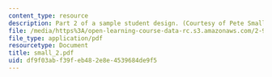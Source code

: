 ```yaml
---
content_type: resource
description: Part 2 of a sample student design. (Courtesy of Pete Small.)
file: /media/https%3A/open-learning-course-data-rc.s3.amazonaws.com/2-996-sailing-yacht-design-13-734-fall-2003/df9f03abf39feb482e8e4539684de9f5_small_2.pdf
file_type: application/pdf
resourcetype: Document
title: small_2.pdf
uid: df9f03ab-f39f-eb48-2e8e-4539684de9f5
---
```

